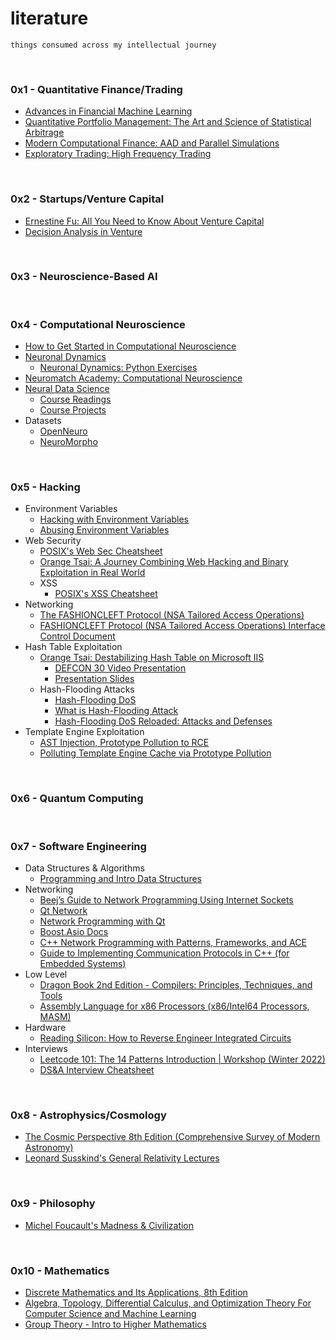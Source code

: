 # literature

```
things consumed across my intellectual journey
```

<br>


### 0x1 - Quantitative Finance/Trading

- [Advances in Financial Machine Learning](quantitative_finance/Advances%20in%20Financial%20Machine%20Learning.pdf)
- [Quantitative Portfolio Management: The Art and Science of Statistical Arbitrage](quantitative_finance/Quantitative%20Portfolio%20Management%20The%20Art%20and%20Science%20of%20Statistical%20Arbitrage.pdf)
- [Modern Computational Finance: AAD and Parallel Simulations](quantitative_finance/Savine_Modern_Computational_Finance.pdf)
- [Exploratory Trading: High Frequency Trading](quantitative_finance/Exploratory%20Trading%20HFT.pdf)

<br>

### 0x2 - Startups/Venture Capital

- [Ernestine Fu: All You Need to Know About Venture Capital](https://www.youtube.com/watch?v=qieDyvn6q0Q)
- [Decision Analysis in Venture](https://www.youtube.com/watch?v=Wi3PiZsIfBU)

<br>

### 0x3 - Neuroscience-Based AI


<br>

### 0x4 - Computational Neuroscience

- [How to Get Started in Computational Neuroscience](https://medium.com/neurotechx/how-to-get-started-in-computational-neuroscience-dde4b1817ccd)
- [Neuronal Dynamics](https://neuronaldynamics.epfl.ch/online/index.html)
  - [Neuronal Dynamics: Python Exercises](https://neuronaldynamics-exercises.readthedocs.io/en/latest/)
- [Neuromatch Academy: Computational Neuroscience](https://compneuro.neuromatch.io/tutorials/intro.html)
- [Neural Data Science](https://github.com/NeuralDataScience)
  - [Course Readings](https://github.com/NeuralDataScience/Readings)
  - [Course Projects](https://github.com/NeuralDataScience/Projects)
- Datasets
  - [OpenNeuro](https://openneuro.org/)
  - [NeuroMorpho](https://neuromorpho.org/)

<br>

### 0x5 - Hacking

- Environment Variables
  - [Hacking with Environment Variables](https://www.elttam.com/blog/env/)
  - [Abusing Environment Variables](https://blog.p6.is/Abusing-Environment-Variables/)
- Web Security
  - [POSIX's Web Sec Cheatsheet](https://blog.p6.is/Web-Security-CheatSheet/)
  - [Orange Tsai: A Journey Combining Web Hacking and Binary Exploitation in Real World](https://www.youtube.com/watch?v=-dh4QXK3WCw)
  - XSS
    - [POSIX's XSS Cheatsheet](https://blog.p6.is/xss-cheatsheet/)
- Networking
  - [The FASHIONCLEFT Protocol (NSA Tailored Access Operations)](hacking/FASHIONCLEFT.pdf)
  - [FASHIONCLEFT Protocol (NSA Tailored Access Operations) Interface Control Document](https://www.eff.org/files/2015/01/27/20150117-spiegel-technical_description_of_the_fashioncleft_protocol_.pdf)
- Hash Table Exploitation
  - [Orange Tsai: Destabilizing Hash Table on Microsoft IIS](https://blog.orange.tw/2022/08/lets-dance-in-the-cache-destabilizing-hash-table-on-microsoft-iis.html)
    - [DEFCON 30 Video Presentation](https://www.youtube.com/watch?v=9w1VqFkVAJs)
    - [Presentation Slides](https://github.com/orangetw/My-Presentation-Slides/blob/main/data/2022-Lets-Dance-in-the-Cache-Destabilizing-Hash-Table-on-Microsoft-IIS.pdf)
  - Hash-Flooding Attacks
    - [Hash-Flooding DoS](https://isdanni.com/hash-flooding/)
    - [What is Hash-Flooding Attack](https://www.programmersought.com/article/96539229181/)
    - [Hash-Flooding DoS Reloaded: Attacks and Defenses](https://docslib.org/doc/9683880/hash-flooding-dos-reloaded-attacks-and-defenses)
- Template Engine Exploitation
  - [AST Injection, Prototype Pollution to RCE](https://blog.p6.is/AST-Injection/)
  - [Polluting Template Engine Cache via Prototype Pollution](https://blog.p6.is/AST-Injection/)

<br>

### 0x6 - Quantum Computing

<br>

### 0x7 - Software Engineering
- Data Structures & Algorithms
  - [Programming and Intro Data Structures](https://eecs280staff.github.io/notes/01_Intro_MachineModel.html#intro-machinemodel)
- Networking
  - [Beej’s Guide to Network Programming Using Internet Sockets](https://beej.us/guide/bgnet/pdf/bgnet_usl_c_1.pdf)
  - [Qt Network](https://doc.qt.io/qt-6/qtnetwork-index.html#articles-and-guides)
  - [Network Programming with Qt](https://doc.qt.io/qt-6/qtnetwork-programming.html)
  - [Boost.Asio Docs](https://www.boost.org/doc/libs/1_81_0/doc/html/boost_asio.html)
  - [C++ Network Programming with Patterns, Frameworks, and ACE](https://www.dre.vanderbilt.edu/~schmidt/PDF/ACE-tutorial.pdf)
  - [Guide to Implementing Communication Protocols in C++ (for Embedded Systems)](https://commschamp.github.io/comms_protocols_cpp/)
- Low Level
  - [Dragon Book 2nd Edition - Compilers: Principles, Techniques, and Tools](SWE/Dragon%20Book%20-%20Compilers%20Principles%20Techniques%20and%20Tools%20(2nd%20Edition).pdf)
  - [Assembly Language for x86 Processors (x86/Intel64 Processors, MASM)](https://docslib.org/doc/4423084/assembly-language-for-x86-processors)
- Hardware
  - [Reading Silicon: How to Reverse Engineer Integrated Circuits](https://www.youtube.com/watch?v=aHx-XUA6f9g)
- Interviews
  - [Leetcode 101: The 14 Patterns Introduction | Workshop (Winter 2022)](https://www.youtube.com/watch?v=g6TLB_tAaCI)
  - [DS&A Interview Cheatsheet](https://www.techinterviewhandbook.org/algorithms/study-cheatsheet/)

<br>

### 0x8 - Astrophysics/Cosmology

- [The Cosmic Perspective 8th Edition (Comprehensive Survey of Modern Astronomy)](https://drive.google.com/file/d/1-wY5lFQZXtlPkFGW-OG4uWMJhzHEcfOS/view)
- [Leonard Susskind's General Relativity Lectures](https://www.youtube.com/playlist?list=PLpGHT1n4-mAvcXwzOIz3dHnGZaQP1LEib)

<br>

### 0x9 - Philosophy
- [Michel Foucault's Madness & Civilization](https://ia803108.us.archive.org/34/items/Michel_Foucault_Madness_And_Civilization/Michel%20Foucault%2C%20Richard%20Howard%20%28transl.%29%20-%20Madness%20and%20Civilization_%20A%20History%20of%20Insanity%20in%20the%20Age%20of%20Reason%20%282013%2C%20Vintage%29.pdf)

<br>

### 0x10 - Mathematics

- [Discrete Mathematics and Its Applications, 8th Edition](mathematics/Discrete%20mathematics%20and%20its%20applications%20by%20Rosen,%20Kenneth%20H%20,%208th%20Edition.pdf)
- [Algebra, Topology, Differential Calculus, and Optimization Theory For Computer Science and Machine Learning](mathematics/Deep%20Maths%20for%20CS%20and%20ML.pdf)
- [Group Theory - Intro to Higher Mathematics](https://www.youtube.com/watch?v=KufsL2VgELo)
